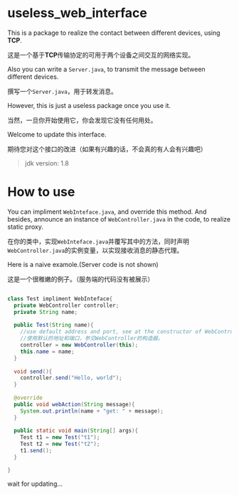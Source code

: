 # useless_web_interface
This is a package to realize the contact between different devices, using **TCP**.

这是一个基于**TCP**传输协定的可用于两个设备之间交互的网络实现。

Also you can write a `Server.java`, to transmit the message between different devices.

撰写一个`Server.java`，用于转发消息。

However, this is just a useless package once you use it.

当然，一旦你开始使用它，你会发现它没有任何用处。

Welcome to update this interface.

期待您对这个接口的改进（如果有兴趣的话，不会真的有人会有兴趣吧）

> jdk version: 1.8

# How to use

You can impliment `WebInteface.java`, and override this method. And besides, announce an instance of `WebController.java` in the code, to realize static proxy.

在你的类中，实现`WebInteface.java`并覆写其中的方法，同时声明`WebController.java`的实例变量，以实现接收消息的静态代理。

Here is a naive examole.(Server code is not shown)

这是一个很稚嫩的例子。（服务端的代码没有被展示）

```java

class Test impliment WebInteface{
  private WebController controller;
  private String name;
  
  public Test(String name){
    //use default address and port, see at the constructor of WebController
    //使用默认的地址和端口，参见WebController的构造器。
    controller = new WebController(this);
    this.name = name;
  }
  
  void send(){
    controller.send("Hello, world");
  }
  
  @override
  public void webAction(String message){
    System.out.println(name + "get: " + message);
  }
  
  public static void main(String[] args){
    Test t1 = new Test("t1");
    Test t2 = new Test("t2");
    t1.send();
  }

}

```

wait for updating...
